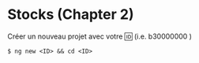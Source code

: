 # Stocks (Chapter 2)

Créer un nouveau projet avec votre :id: (i.e. b30000000 )

 ``` 
 $ ng new <ID> && cd <ID>
 ```


